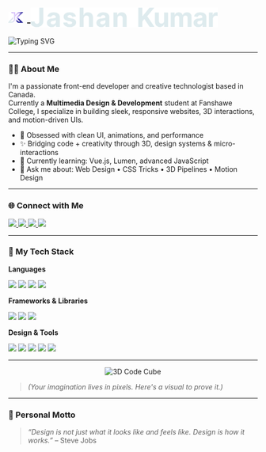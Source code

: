 <h1>
  <a href="https://jkumar.dev" target="_blank" rel="noopener noreferrer">
    <img src="assets/main-logo.svg" alt="Logo" width="30" style="vertical-align:middle; margin-right: 8px;" />
    <img src="assets/name.svg" alt="Jashan Kumar" height="40" style="vertical-align:middle;" />
  </a>
</h1>



<!-- Typewriter Effect -->
<p>
  <img src="https://readme-typing-svg.herokuapp.com?font=Fira+Code&pause=1000&color=58A6FF&width=435&lines=Crafting+3D%2C+Motion+%26+UI+Experiences;Creative+Developer+%7C+Front-End+Engineer;Bringing+Design+and+Code+Together" alt="Typing SVG" />
</p>

---

### 🧑‍💻 About Me

I'm a passionate front-end developer and creative technologist based in Canada.  
Currently a **Multimedia Design & Development** student at Fanshawe College, I specialize in building sleek, responsive websites, 3D interactions, and motion-driven UIs.

- 🚀 Obsessed with clean UI, animations, and performance  
- ✨ Bridging code + creativity through 3D, design systems & micro-interactions  
- 🧠 Currently learning: Vue.js, Lumen, advanced JavaScript  
- 💬 Ask me about: Web Design • CSS Tricks • 3D Pipelines • Motion Design

---

### 🌐 Connect with Me

<a href="mailto:jashankumarofficial@gmail.com">
  <img src="https://img.shields.io/badge/EMAIL-D14836?style=for-the-badge&logo=gmail&logoColor=white"/>
</a>
<a href="https://linkedin.com/in/jashan-kumar-03b241259">
  <img src="https://img.shields.io/badge/LINKEDIN-0A66C2?style=for-the-badge&logo=linkedin&logoColor=white"/>
</a>
<a href="https://instagram.com/jashankumar.2">
  <img src="https://img.shields.io/badge/INSTAGRAM-E4405F?style=for-the-badge&logo=instagram&logoColor=white"/>
</a>
<a href="https://your-portfolio.com">
  <img src="https://img.shields.io/badge/PORTFOLIO-000000?style=for-the-badge&logo=vercel&logoColor=white"/>
</a>

---

### 🧰 My Tech Stack

**Languages**
<p>
  <img src="https://img.shields.io/badge/HTML5-E34F26?style=flat-square&logo=html5&logoColor=white"/>
  <img src="https://img.shields.io/badge/CSS3-1572B6?style=flat-square&logo=css3"/>
  <img src="https://img.shields.io/badge/JavaScript-F7DF1E?style=flat-square&logo=javascript&logoColor=black"/>
  <img src="https://img.shields.io/badge/PHP-777BB4?style=flat-square&logo=php&logoColor=white"/>
</p>

**Frameworks & Libraries**
<p>
  <img src="https://img.shields.io/badge/Vue.js-4FC08D?style=flat-square&logo=vue.js&logoColor=white"/>
  <img src="https://img.shields.io/badge/Lumen-E74430?style=flat-square&logo=laravel&logoColor=white"/>
  <img src="https://img.shields.io/badge/Sass-CC6699?style=flat-square&logo=sass&logoColor=white"/>
</p>

**Design & Tools**
<p>
  <img src="https://img.shields.io/badge/Figma-F24E1E?style=flat-square&logo=figma&logoColor=white"/>
  <img src="https://img.shields.io/badge/After%20Effects-9999FF?style=flat-square&logo=adobe-after-effects&logoColor=white"/>
  <img src="https://img.shields.io/badge/Cinema%204D-001E36?style=flat-square&logo=maxon&logoColor=white"/>
  <img src="https://img.shields.io/badge/Git-F05032?style=flat-square&logo=git&logoColor=white"/>
  <img src="https://img.shields.io/badge/VSCode-007ACC?style=flat-square&logo=visual-studio-code&logoColor=white"/>
</p>

---



<p align="center">
  <img src="https://raw.githubusercontent.com/rahulbanerjee26/githubProfileReadmeGenerator/main/gifs/code.gif" width="300" alt="3D Code Cube" />
</p>

> *(Your imagination lives in pixels. Here's a visual to prove it.)*

---

### 💬 Personal Motto

> *“Design is not just what it looks like and feels like. Design is how it works.”* – Steve Jobs
